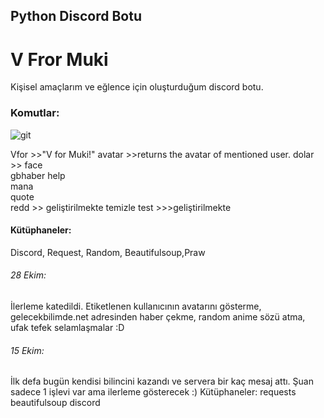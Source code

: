 ## Python Discord Botu
# V Fror Muki
Kişisel amaçlarım ve eğlence için oluşturduğum discord botu.
### Komutlar:
![git](https://user-images.githubusercontent.com/45002327/98415365-3dd8df00-208e-11eb-9493-09091e7527b6.gif)

  Vfor    >>"V for Muki!"
  avatar  >>returns the avatar of mentioned user.
  dolar   >>
  face    
  gbhaber 
  help    
  mana    
  quote   
  redd   >> geliştirilmekte
  temizle 
  test    >>>geliştirilmekte
#### Kütüphaneler:
Discord, Request, Random, Beautifulsoup,Praw
###### 28 Ekim:
İlerleme katedildi. Etiketlenen kullanıcının avatarını gösterme, gelecekbilimde.net adresinden haber çekme, random anime sözü atma, ufak tefek selamlaşmalar :D
###### 15 Ekim:
İlk defa bugün kendisi bilincini kazandı ve servera bir kaç mesaj attı.
Şuan sadece 1 işlevi var ama ilerleme gösterecek :)
Kütüphaneler:
requests
beautifulsoup
discord
